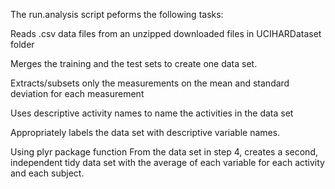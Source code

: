 The run.analysis script peforms the following tasks:

Reads .csv data files from an unzipped downloaded files in UCIHARDataset folder

Merges the training and the test sets to create one data set.

Extracts/subsets only the measurements on the mean and standard deviation for each measurement

Uses descriptive activity names to name the activities in the data set

Appropriately labels the data set with descriptive variable names. 

Using plyr package function From the data set in step 4, creates a second, independent tidy data set with the average of each variable for each activity and each subject.
